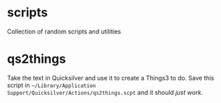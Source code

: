 # scripts
Collection of random scripts and utilities

# qs2things
Take the text in Quicksilver and use it to create a Things3 to do. Save this script in `~/Library/Application Support/Quicksilver/Actions/qs2things.scpt` and it should *just work*.
